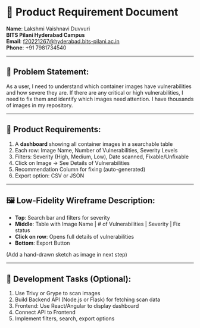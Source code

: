 # 🚀 Product Requirement Document

**Name**: Lakshmi Vaishnavi Duvvuri  
**BITS Pilani Hyderabad Campus**  
**Email**: f20221267@hyderabad.bits-pilani.ac.in  
**Phone**: +91 7981734540  

---

## 🎯 Problem Statement:

As a user, I need to understand which container images have vulnerabilities and how severe they are. If there are any critical or high vulnerabilities, I need to fix them and identify which images need attention. I have thousands of images in my repository.

---

## 📝 Product Requirements:

1. A **dashboard** showing all container images in a searchable table  
2. Each row: Image Name, Number of Vulnerabilities, Severity Levels  
3. Filters: Severity (High, Medium, Low), Date scanned, Fixable/Unfixable  
4. Click on Image → See Details of Vulnerabilities  
5. Recommendation Column for fixing (auto-generated)  
6. Export option: CSV or JSON  

---

## 🖼️ Low-Fidelity Wireframe Description:

- **Top**: Search bar and filters for severity  
- **Middle**: Table with Image Name | # of Vulnerabilities | Severity | Fix status  
- **Click on row**: Opens full details of vulnerabilities  
- **Bottom**: Export Button  

(Add a hand-drawn sketch as image in next step)

---

## 🔧 Development Tasks (Optional):

1. Use Trivy or Grype to scan images  
2. Build Backend API (Node.js or Flask) for fetching scan data  
3. Frontend: Use React/Angular to display dashboard  
4. Connect API to Frontend  
5. Implement filters, search, export options  
